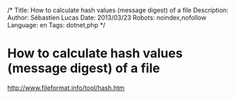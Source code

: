 /*
Title: How to calculate hash values (message digest) of a file
Description: 
Author: Sébastien Lucas
Date: 2013/03/23
Robots: noindex,nofollow
Language: en
Tags: dotnet,php
*/
# How to calculate hash values (message digest) of a file

http://www.fileformat.info/tool/hash.htm



